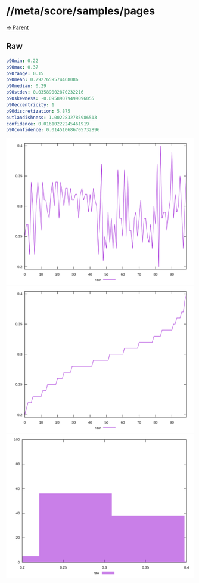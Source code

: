 
# //meta/score/samples/pages

[→ Parent](../..)


## Raw


```yaml
p90min: 0.22
p90max: 0.37
p90range: 0.15
p90mean: 0.2927659574468086
p90median: 0.29
p90stdev: 0.03589002870232216
p90skewness: -0.09589079499096055
p90eccentricity: 1
p90discretization: 5.875
outlandishness: 1.0022832785986513
confidence: 0.01610222245461919
p90confidence: 0.014510686705732896

```

![PLOT: raw-values](./raw/values.svg)![PLOT: raw-sorted](./raw/sorted.svg)![PLOT: raw-histogram](./raw/histogram.svg)